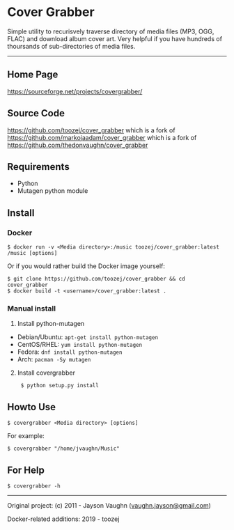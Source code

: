Cover Grabber
=============


Simple utility to recurisvely traverse directory of media files (MP3, OGG, FLAC) and download album cover art.
Very helpful if you have hundreds of thoursands of sub-directories of media files.

---------------

## Home Page

https://sourceforge.net/projects/covergrabber/

## Source Code

https://github.com/toozej/cover_grabber which is a fork of https://github.com/markojaadam/cover_grabber which is a fork of https://github.com/thedonvaughn/cover_grabber

## Requirements
* Python
* Mutagen python module


## Install

### Docker

    $ docker run -v <Media directory>:/music toozej/cover_grabber:latest /music [options]

Or if you would rather build the Docker image yourself:

    $ git clone https://github.com/toozej/cover_grabber && cd cover_grabber
    $ docker build -t <username>/cover_grabber:latest .

### Manual install

1) Install python-mutagen
* Debian/Ubuntu: `apt-get install python-mutagen`
* CentOS/RHEL: `yum install python-mutagen`
* Fedora: `dnf install python-mutagen`
* Arch: `pacman -Sy mutagen`

2) Install covergrabber

        $ python setup.py install

## Howto Use

    $ covergrabber <Media directory> [options]

For example:

    $ covergrabber "/home/jvaughn/Music"

## For Help

    $ covergrabber -h

------

Original project:
(c) 2011 - Jayson Vaughn (vaughn.jayson@gmail.com)

Docker-related additions: 
2019 - toozej
